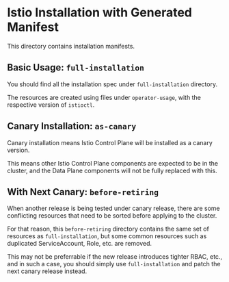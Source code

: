 # Istio Installation with Generated Manifest

This directory contains installation manifests.

## Basic Usage: `full-installation`

You should find all the installation spec under `full-installation` directory.

The resources are created using files under `operator-usage`, with the respective version of `istioctl`.

## Canary Installation: `as-canary`

Canary installation means Istio Control Plane will be installed as a canary version.

This means other Istio Control Plane components are expected to be in the cluster, and the Data Plane components will not be fully replaced with this.

## With Next Canary: `before-retiring`

When another release is being tested under canary release, there are some conflicting resources that need to be sorted before applying to the cluster.

For that reason, this `before-retiring` directory contains the same set of resources as `full-installation`, but some common resources such as duplicated ServiceAccount, Role, etc. are removed.

This may not be preferrable if the new release introduces tighter RBAC, etc., and in such a case, you should simply use `full-installation` and patch the next canary release instead.
